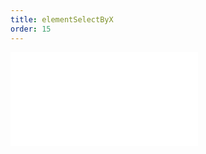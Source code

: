 ```yaml
---
title: elementSelectByX
order: 15
---
```


<embed src="@/docs/manual/core/interaction/elementSelectByX.zh.md"></embed>

